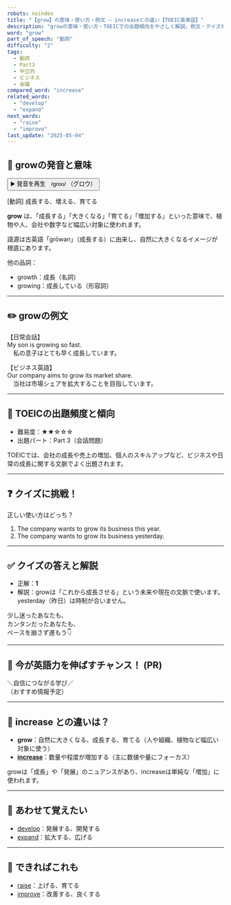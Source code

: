 ```yaml
---
robots: noindex
title: "【grow】の意味・使い方・例文 ― increaseとの違い【TOEIC英単語】"
description: "growの意味・使い方・TOEICでの出題傾向をやさしく解説。例文・クイズ付きでincreaseとの違いもわかりやすく学べます。"
word: "grow"
part_of_speech: "動詞"
difficulty: "2"
tags:
  - 動詞
  - Part3
  - 中立的
  - ビジネス
  - 会議
compared_word: "increase"
related_words:
  - "develop"
  - "expand"
next_words:
  - "raise"
  - "improve"
last_update: "2025-05-04"
---
```


## 🔰 growの発音と意味

<button class="play-audio" onclick="playTTS('grow')">
  <span class="play-audio-main">
    ▶️ 発音を再生　/ɡroʊ/
  </span>
  <span class="play-audio-sub">
    （グロウ）
  </span>
</button>

[動詞] 成長する、増える、育てる

**grow** は、「成長する」「大きくなる」「育てる」「増加する」といった意味で、植物や人、会社や数字など幅広い対象に使われます。

語源は古英語「grōwan」（成長する）に由来し、自然に大きくなるイメージが根底にあります。

他の品詞：  
- growth：成長（名詞）
- growing：成長している（形容詞）

---

## ✏️ growの例文

【日常会話】  
My son is growing so fast.  
　私の息子はとても早く成長しています。

【ビジネス英語】  
Our company aims to grow its market share.  
　当社は市場シェアを拡大することを目指しています。

---

## 🎯 TOEICの出題頻度と傾向

- 難易度：★★☆☆☆
- 出題パート：Part 3（会話問題）

TOEICでは、会社の成長や売上の増加、個人のスキルアップなど、ビジネスや日常の成長に関する文脈でよく出題されます。

---

## ❓ クイズに挑戦！

正しい使い方はどっち？

1. The company wants to grow its business this year.  
2. The company wants to grow its business yesterday.

---

## ✅ クイズの答えと解説

- 正解：**1**
- 解説：growは「これから成長させる」という未来や現在の文脈で使います。yesterday（昨日）は時制が合いません。

少し迷ったあなたも、  
カンタンだったあなたも、  
ペースを崩さず進もう👇️

---

## 🚀 今が英語力を伸ばすチャンス！ (PR)

<div class="info-center">
＼自信につながる学び／<br>  
（おすすめ情報予定）
</div>

---

## 🤔  increase との違いは？

- **grow**：自然に大きくなる、成長する、育てる（人や組織、植物など幅広い対象に使う）
- **[increase](/word/increase/)**：数量や程度が増加する（主に数値や量にフォーカス）

growは「成長」や「発展」のニュアンスがあり、increaseは単純な「増加」に使われます。

---

## 🧩 あわせて覚えたい

- [develop](/word/develop/)：発展する、開発する
- [expand](/word/expand/)：拡大する、広げる

---

## 📖 できればこれも

- [raise](/word/raise/)：上げる、育てる
- [improve](/word/improve/)：改善する、良くする

<!-- cvid: aid18_bid18 -->
